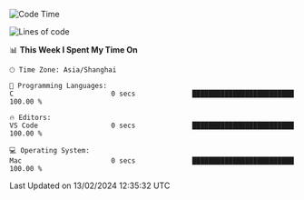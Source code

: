 <!--START_SECTION:waka-->
![Code Time](http://img.shields.io/badge/Code%20Time-1%2C792%20hrs%204%20mins-blue)

![Lines of code](https://img.shields.io/badge/From%20Hello%20World%20I%27ve%20Written-288.0%20thousand%20lines%20of%20code-blue)

📊 **This Week I Spent My Time On** 

```text
🕑︎ Time Zone: Asia/Shanghai

💬 Programming Languages: 
C                        0 secs              █████████████████████████   100.00 % 

🔥 Editors: 
VS Code                  0 secs              █████████████████████████   100.00 % 

💻 Operating System: 
Mac                      0 secs              █████████████████████████   100.00 % 
```


 Last Updated on 13/02/2024 12:35:32 UTC
<!--END_SECTION:waka-->
